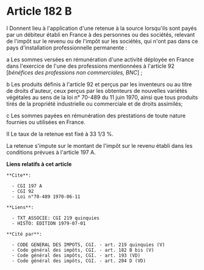 # Article 182 B

I  Donnent lieu à l'application d'une retenue à la source lorsqu'ils sont payés par un débiteur établi en France à des
personnes ou des sociétés, relevant de l'impôt sur le revenu ou de l'impôt sur les sociétés, qui n'ont pas dans ce pays
d'installation professionnelle permanente :

a  Les sommes versées en rémunération d'une activité déployée en France dans l'exercice de l'une des professions mentionnées
à l'article 92 [*bénéfices des professions non commerciales, BNC*] ;

b  Les produits définis à l'article 92 et perçus par les inventeurs ou au titre de droits d'auteur, ceux perçus par les
obtenteurs de nouvelles variétés végétales au sens de la loi n° 70-489 du 11 juin 1970, ainsi que tous produits tirés de la
propriété industrielle ou commerciale et de droits assimilés;

c  Les sommes payées en rémunération des prestations de toute nature fournies ou utilisées en France.

II  Le taux de la retenue est fixé à 33 1/3 %.

La retenue s'impute sur le montant de l'impôt sur le revenu établi dans les conditions prévues à l'article 197 A.

**Liens relatifs à cet article**

	**Cite**:

	  - CGI 197 A
	  - CGI 92
	  - Loi n°70-489 1970-06-11

	**Liens**:

	  - TXT_ASSOCIE: CGI 219 quinquies
	  - HISTO: EDITION 1979-07-01

	**Cité par**:

	  - CODE GENERAL DES IMPOTS, CGI. - art. 219 quinquies (V)
	  - Code général des impôts, CGI. - art. 182 B bis (V)
	  - Code général des impôts, CGI. - art. 193 (VD)
	  - Code général des impôts, CGI. - art. 204 D (VD)
